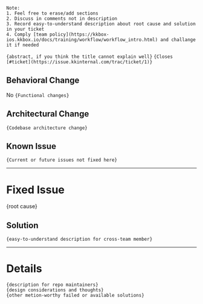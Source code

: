 ```
Note:
1. Feel free to erase/add sections
2. Discuss in comments not in description
3. Record easy-to-understand description about root cause and solution in your ticket
4. Comply [team policy](https://kkbox-ios.kkbox.io/docs/training/workflow/workflow_intro.html) and challange it if needed
```

`{abstract, if you think the title cannot explain well}`
`{Closes [#ticket](https://issue.kkinternal.com/trac/ticket/1)}`

## Behavioral Change
No
`{Functional changes}`

## Architectural Change
`{Codebase architecture change}`

## Known Issue
`{Current or future issues not fixed here}`

---

# Fixed Issue
{root cause}

## Solution
`{easy-to-understand description for cross-team member}`

---

# Details
```
{description for repo maintainers}
{design considerations and thoughts}
{other metion-worthy failed or available solutions}
```
